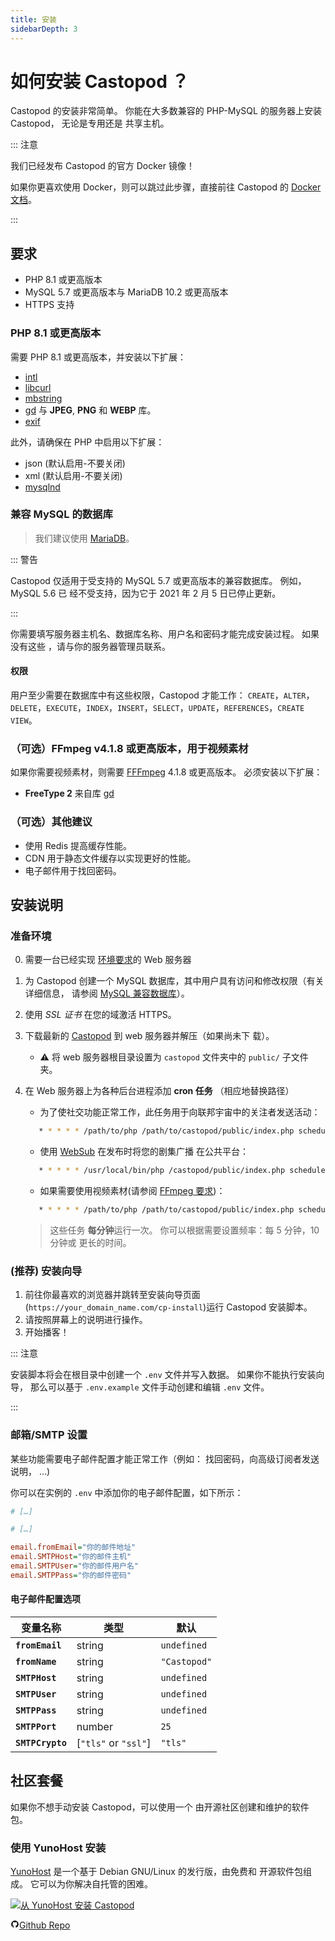 ```yaml
---
title: 安装
sidebarDepth: 3
---
```


# 如何安装 Castopod ？

Castopod 的安装非常简单。 你能在大多数兼容的 PHP-MySQL 的服务器上安装 Castopod，
无论是专用还是 共享主机。

::: 注意

我们已经发布 Castopod 的官方 Docker 镜像！

如果你更喜欢使用 Docker，则可以跳过此步骤，直接前往 Castopod 的
[Docker 文档](./docker.md)。

:::

## 要求

- PHP 8.1 或更高版本
- MySQL 5.7 或更高版本与 MariaDB 10.2 或更高版本
- HTTPS 支持

### PHP 8.1 或更高版本

需要 PHP 8.1 或更高版本，并安装以下扩展：

- [intl](https://php.net/manual/en/intl.requirements.php)
- [libcurl](https://php.net/manual/en/curl.requirements.php)
- [mbstring](https://php.net/manual/en/mbstring.installation.php)
- [gd](https://www.php.net/manual/en/image.installation.php) 与 **JPEG**,
  **PNG** 和 **WEBP** 库。
- [exif](https://www.php.net/manual/en/exif.installation.php)

此外，请确保在 PHP 中启用以下扩展：

- json (默认启用-不要关闭)
- xml (默认启用-不要关闭)
- [mysqlnd](https://php.net/manual/en/mysqlnd.install.php)

### 兼容 MySQL 的数据库

> 我们建议使用 [MariaDB](https://mariadb.org)。

::: 警告

Castopod 仅适用于受支持的 MySQL 5.7 或更高版本的兼容数据库。 例如，MySQL 5.6 已
经不受支持，因为它于 2021 年 2 月 5 日已停止更新。

:::

你需要填写服务器主机名、数据库名称、用户名和密码才能完成安装过程。 如果没有这些
，请与你的服务器管理员联系。

#### 权限

用户至少需要在数据库中有这些权限，Castopod 才能工作：
`CREATE`，`ALTER`，`DELETE`，`EXECUTE`，`INDEX`，`INSERT`，`SELECT`，`UPDATE`，`REFERENCES`，`CREATE VIEW`。

### （可选）FFmpeg v4.1.8 或更高版本，用于视频素材

如果你需要视频素材，则需要 [FFFmpeg](https://www.ffmpeg.org/) 4.1.8 或更高版本。
必须安装以下扩展：

- **FreeType 2** 来自库
  [gd](https://www.php.net/manual/en/image.installation.php)

### （可选）其他建议

- 使用 Redis 提高缓存性能。
- CDN 用于静态文件缓存以实现更好的性能。
- 电子邮件用于找回密码。

## 安装说明

### 准备环境

0. 需要一台已经实现 [环境要求](#requirements)的 Web 服务器
1. 为 Castopod 创建一个 MySQL 数据库，其中用户具有访问和修改权限（有关详细信息，
   请参阅 [MySQL 兼容数据库](#mysql-compatible-database)）。
2. 使用 _SSL 证书_ 在您的域激活 HTTPS。
3. 下载最新的 [Castopod](https://castopod.org/) 到 web 服务器并解压（如果尚未下
   载）。
   - ⚠️ 将 web 服务器根目录设置为 `castopod` 文件夹中的 `public/` 子文件夹。
4. 在 Web 服务器上为各种后台进程添加 **cron 任务** （相应地替换路径）

   - 为了使社交功能正常工作，此任务用于向联邦宇宙中的关注者发送活动：

   ```bash
      * * * * * /path/to/php /path/to/castopod/public/index.php scheduled-activities
   ```

   - 使用 [WebSub](https://en.wikipedia.org/wiki/WebSub) 在发布时将您的剧集广播
     在公共平台：

   ```bash
      * * * * * /usr/local/bin/php /castopod/public/index.php scheduled-websub-publish
   ```

   - 如果需要使用视频素材(请参阅
     [FFmpeg 要求](#ffmpeg-v418-or-higher-for-video-clips))：

   ```bash
      * * * * * /path/to/php /path/to/castopod/public/index.php scheduled-video-clips
   ```

   > 这些任务 **每分钟**运行一次。 你可以根据需要设置频率：每 5 分钟，10 分钟或
   > 更长的时间。

### (推荐) 安装向导

1. 前往你最喜欢的浏览器并跳转至安装向导页面
   (`https://your_domain_name.com/cp-install`)运行 Castopod 安装脚本。
2. 请按照屏幕上的说明进行操作。
3. 开始播客！

::: 注意

安装脚本将会在根目录中创建一个 `.env` 文件并写入数据。 如果你不能执行安装向导，
那么可以基于 `.env.example` 文件手动创建和编辑 `.env` 文件。

:::

### 邮箱/SMTP 设置

某些功能需要电子邮件配置才能正常工作（例如： 找回密码，向高级订阅者发送说明， …)

你可以在实例的 `.env` 中添加你的电子邮件配置，如下所示：

```ini
# […]

# […]

email.fromEmail="你的邮件地址"
email.SMTPHost="你的邮件主机"
email.SMTPUser="你的邮件用户名"
email.SMTPPass="你的邮件密码"
```

#### 电子邮件配置选项

| 变量名称         | 类型                 | 默认         |
| ---------------- | -------------------- | ------------ |
| **`fromEmail`**  | string               | `undefined`  |
| **`fromName`**   | string               | `"Castopod"` |
| **`SMTPHost`**   | string               | `undefined`  |
| **`SMTPUser`**   | string               | `undefined`  |
| **`SMTPPass`**   | string               | `undefined`  |
| **`SMTPPort`**   | number               | `25`         |
| **`SMTPCrypto`** | [`"tls"` or `"ssl"`] | `"tls"`      |

## 社区套餐

如果你不想手动安装 Castopod，可以使用一个 由开源社区创建和维护的软件包。

### 使用 YunoHost 安装

[YunoHost](https://yunohost.org/) 是一个基于 Debian GNU/Linux 的发行版，由免费和
开源软件包组成。 它可以为你解决自托管的困难。

<div class="flex flex-wrap items-center gap-4">

<a href="https://install-app.yunohost.org/?app=castopod" target="_blank" rel="noopener noreferrer">
   <img src="https://install-app.yunohost.org/install-with-yunohost.svg" alt="从 YunoHost 安装 Castopod" class="align-middle" />
</a>

<a href="https://github.com/YunoHost-Apps/castopod_ynh" target="_blank" rel="noopener noreferrer" class="inline-flex items-center px-4 py-[.3rem] mx-auto font-semibold text-center text-black rounded-md gap-x-1 border-2 border-solid border-[#333] hover:no-underline hover:bg-gray-100"><svg
   xmlns="http://www.w3.org/2000/svg" viewBox="0 0 24 24" width="1em" height="1em"
   class="text-xl"><path fill="none" d="M0 0h24v24H0z"/><path d="M12 2A10 10 0 0 0 2 12a10 10 0 0 0 6.84 9.49c.5.09.69-.21.69-.48l-.02-1.86c-2.51.46-3.16-.61-3.36-1.18-.11-.28-.6-1.17-1.02-1.4-.35-.2-.85-.66-.02-.67.79-.01 1.35.72 1.54 1.02.9 1.52 2.34 1.1 2.91.83a2.1 2.1 0 0 1 .64-1.34c-2.22-.25-4.55-1.11-4.55-4.94A3.9 3.9 0 0 1 6.68 8.8a3.6 3.6 0 0 1 .1-2.65s.83-.27 2.75 1.02a9.28 9.28 0 0 1 2.5-.34c.85 0 1.7.12 2.5.34 1.9-1.3 2.75-1.02 2.75-1.02.54 1.37.2 2.4.1 2.65.63.7 1.02 1.58 1.02 2.68 0 3.84-2.34 4.7-4.56 4.94.36.31.67.91.67 1.85l-.01 2.75c0 .26.19.58.69.48A10.02 10.02 0 0 0 22 12 10 10 0 0 0 12 2z"/></svg>Github
Repo</a>

</div>
